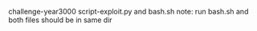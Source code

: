 challenge-year3000
script-exploit.py and bash.sh
note:
run bash.sh
and both files should be in same dir
